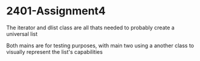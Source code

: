 # 2401-Assignment4

The iterator and dlist class are all thats needed to probably create a universal list

Both mains are for testing purposes, with main two using a another class to visually represent the 
list's capabilities